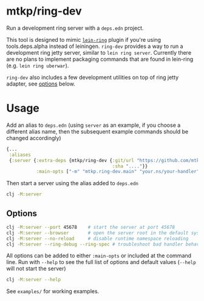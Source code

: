 mtkp/ring-dev
=============

Run a development ring server with a `deps.edn` project.

This tool is designed to mimic [`lein-ring`](https://github.com/weavejester/lein-ring)
plugin if you're using tools.deps.alpha instead of leiningen. `ring-dev`
provides a way to run a development ring jetty server, similar to
`lein ring server`. Currently there are no plans to implement packaging
commands that are found in lein-ring (e.g. `lein ring uberwar`).

`ring-dev` also includes a few development utilities on top of ring
jetty adapter, see [options](#options) below.

# Usage

Add an alias to `deps.edn` (using `server` as an example, if you choose a different
alias name, then the subsequent example commands should be changed accordingly)

```clj
{...
 :aliases
 {:server {:extra-deps {mtkp/ring-dev {:git/url "https://github.com/mtkp/ring-dev"
                                       :sha "...."}}
           :main-opts ["-m" "mtkp.ring-dev.main" "your.ns/your-handler"]}}}
```

Then start a server using the alias added to `deps.edn`

```sh
clj -M:server
```

## Options

```sh
clj -M:server --port 45678    # start the server at port 45678
clj -M:server --browser       # open the server root in the default system browser
clj -M:server --no-reload     # disable runtime namespace reloading
clj -M:server --ring-debug --ring-spec # troubleshoot bad handler behavior
```

All options can be added to either `:main-opts` or included at the command line.
Run with `--help` to see the full list of options and default values (`--help` will not
start the server)

```sh
clj -M:server --help
```

See `examples/` for working examples.

